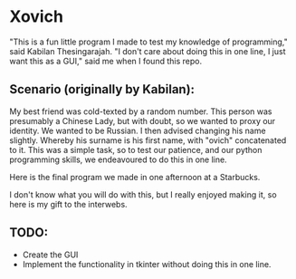 # Xovich
"This is a fun little program I made to test my knowledge of programming," said Kabilan Thesingarajah.
"I don't care about doing this in one line, I just want this as a GUI," said me when I found this repo.

## Scenario (originally by Kabilan):

My best friend was cold-texted by a random number. This person was presumably a Chinese Lady, but with doubt, so we wanted to proxy our identity. We wanted to be Russian. 
I then advised changing his name slightly. Whereby his surname is his first name, with "ovich" concatenated to it. 
This was a simple task, so to test our patience, and our python programming skills, we endeavoured to do this in one line.

Here is the final program we made in one afternoon at a Starbucks.

I don't know what you will do with this, but I really enjoyed making it, so here is my gift to the interwebs.

## TODO:
- Create the GUI
- Implement the functionality in tkinter without doing this in one line.